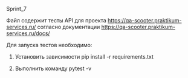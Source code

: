 Sprint_7

Файл содержит тесты API для проекта https://qa-scooter.praktikum-services.ru/ согласно документации https://qa-scooter.praktikum-services.ru/docs/

Для запуска тестов необходимо:
1. Установить зависимости 
pip install -r requirements.txt

2. Выполнить команду 
pytest -v